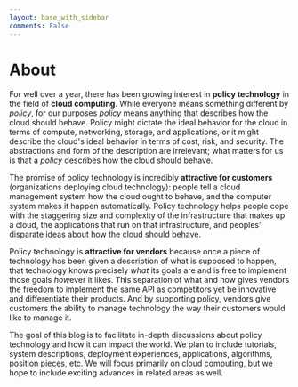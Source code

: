 ```yaml
---
layout: base_with_sidebar
comments: False
---
```


# About


For well over a year, there has been growing interest in **policy technology** in the field of **cloud computing**.  While everyone means something different by *policy*, for our purposes *policy* means anything that describes how the cloud should behave.  Policy might dictate the ideal behavior for the cloud in terms of compute, networking, storage, and applications, or it might describe the cloud's ideal behavior in terms of cost, risk, and security.  The abstractions and form of the description are irrelevant; what matters for us is that a *policy* describes how the cloud should behave.

The promise of policy technology is incredibly **attractive for customers** (organizations deploying cloud technology): people tell a cloud management system how the cloud ought to behave, and the computer system makes it happen automatically.  Policy technology helps people cope with the staggering size and complexity of the infrastructure that makes up a cloud, the applications that run on that infrastructure, and peoples' disparate ideas about how the cloud should behave.

Policy technology is **attractive for vendors** because once a piece of technology has been given a description of what is supposed to happen, that technology knows precisely *what* its goals are and is free to implement those goals *how*ever it likes.  This separation of what and how gives vendors the freedom to implement the same API as competitors yet be innovative and differentiate their products.  And by supporting policy, vendors give customers the ability to manage technology the way their customers would like to manage it.

The goal of this blog is to facilitate in-depth discussions about policy technology and how it can impact the world.  We plan to include tutorials, system descriptions, deployment experiences, applications, algorithms, position pieces, etc.  We will focus primarily on cloud computing, but we hope to include exciting advances in related areas as well.
